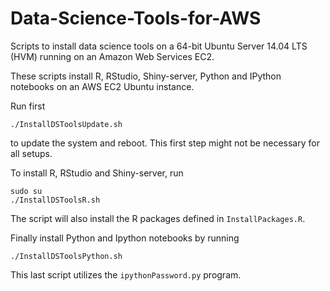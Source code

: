 # Data-Science-Tools-for-AWS
Scripts to install data science tools on a 64-bit Ubuntu Server 14.04 LTS (HVM) running on an Amazon Web Services EC2.

These scripts install R, RStudio, Shiny-server, Python and IPython notebooks on an AWS EC2 Ubuntu instance.

Run first

```
./InstallDSToolsUpdate.sh
```

to update the system and reboot. This first step might not be necessary for all setups.

To install R, RStudio and Shiny-server, run

```
sudo su
./InstallDSToolsR.sh
```

The script will also install the R packages defined in `InstallPackages.R`.

Finally install Python and Ipython notebooks by running

```
./InstallDSToolsPython.sh
```

This last script utilizes the `ipythonPassword.py` program.


